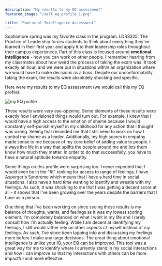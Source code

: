 ```yaml
---
description: "My results to my EQ assessment"
featured_image: "/self_eq_profile_1.png"

title: "Emotional Intelligence Assessment"
---
```


Sophomore spring was my favorite class in the program. LDRS325: The Practice of Leadership forces students to think about everything they've learned in their first year and apply it to their leadership roles throughout their campus experiences. Part of this class is focused around **emotional intelligence** - how you can work on other people. I remember hearing from my classmates about how weird the process of taking the exam was. It took exactly an hour, and we were put in situations within an organization where we would have to make decisions as a boss. Despite our unconformability taking the exam, the results were absolutely shocking and specific.

Here were my results to my EQ assessment (we would call this my EQ profile):

![my EQ profile](/self_eq_profile_1.png)

These results were very eye-opening. Some elements of these results were exactly how I envisioned things would turn out. For example, I knew that I would have a high access to the emotion of shame because I would constantly self-punish myself in my childhood for any action that I thought was wrong. Seeing that reminded me that I still need to work on how I control my shame as a leader. Additionally, my high scores in empathy made sense to me because of my core belief of adding value to people. I always live life in a way that uplifts the people around me and lets them know how much they matter. In order to do that successfully, you have to have a natural aptitude towards empathy.

Some things on this profile were surprising too. I never expected that I would even be in the "fit" ranking for access to range of feelings. I have Asperger's Syndrome which means that I have a hard time in social situations. I also have a hard time wanting to identify and wrestle with my feelings. As such, it was shocking to me that I was getting a decent score at all - it shows that I've been growing over the years despite the barriers that I have as a person.

One thing that I've been working on since seeing these results is my balance of thoughts, wants, and feelings as it was my lowest scoring element. I'm completely balanced on what I want in my life and I rarely consult how I'm actually feeling. While I am decent at identifying my feelings, I still would rather rely on other aspects of myself instead of my feelings. As such, I've since been tapping into and discussing my feelings more before I make any large decisions. The great thing about emotional intelligence is unlike your IQ, your EQ can be improved. This tool was a great way for me to identify where I currently stand in my social interactions and how I can improve so that my interactions with others can be more impactful and more effecitve.